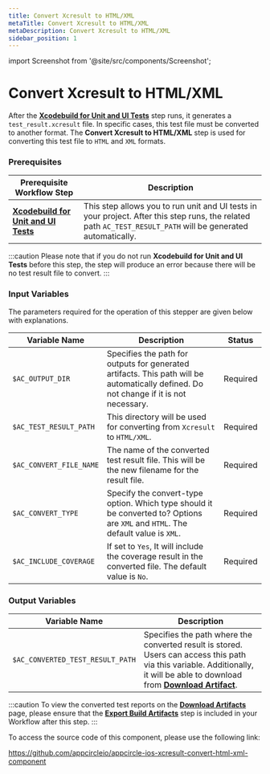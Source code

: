 ```yaml
---
title: Convert Xcresult to HTML/XML 
metaTitle: Convert Xcresult to HTML/XML
metaDescription: Convert Xcresult to HTML/XML
sidebar_position: 1
---
```


import Screenshot from '@site/src/components/Screenshot';

# Convert Xcresult to HTML/XML

After the [**Xcodebuild for Unit and UI Tests**](https://docs.appcircle.io/continuous-testing/running-ios-unit-and-ui-tests) step runs, it generates a `test_result.xcresult` file. In specific cases, this test file must be converted to another format. The **Convert Xcresult to HTML/XML** step is used for converting this test file to `HTML` and `XML` formats.


### Prerequisites
| Prerequisite Workflow Step                      | Description                                     |
|-------------------------------------------------|-------------------------------------------------|
| [**Xcodebuild for Unit and UI Tests**](https://docs.appcircle.io/continuous-testing/running-ios-unit-and-ui-tests) | This step allows you to run unit and UI tests in your project. After this step runs, the related path `AC_TEST_RESULT_PATH` will be generated automatically.  |

:::caution
Please note that if you do not run **Xcodebuild for Unit and UI Tests** before this step, the step will produce an error because there will be no test result file to convert.
:::

<Screenshot url='https://cdn.appcircle.io/docs/assets/BE2989-convertOrder.png' />

### Input Variables

The parameters required for the operation of this stepper are given below with explanations.

<Screenshot url='https://cdn.appcircle.io/docs/assets/BE2989-convertInput.png' />

| Variable Name                 | Description                         | Status           |
|-------------------------------|-------------------------------------|------------------|
| `$AC_OUTPUT_DIR`              | Specifies the path for outputs for generated artifacts. This path will be automatically defined. Do not change if it is not necessary. | Required |
| `$AC_TEST_RESULT_PATH`        | This directory will be used for converting from `Xcresult` to `HTML/XML`. | Required |
| `$AC_CONVERT_FILE_NAME`       | The name of the converted test result file. This will be the new filename for the result file. | Required |
| `$AC_CONVERT_TYPE`            | Specify the convert-type option. Which type should it be converted to? Options are `XML` and `HTML`. The default value is `XML`. | Required |
| `$AC_INCLUDE_COVERAGE`        | If set to `Yes`, It will include the coverage result in the converted file. The default value is `No`. | Required |


### Output Variables

| Variable Name                 | Description                         | 
|-------------------------------|-------------------------------------|
| `$AC_CONVERTED_TEST_RESULT_PATH`           | Specifies the path where the converted result is stored. Users can access this path via this variable. Additionally, it will be able to download from [**Download Artifact**](https://docs.appcircle.io/workflows/common-workflow-steps/export-build-artifacts#download-exported-artifacts).  |

:::caution
To view the converted test reports on the [**Download Artifacts**](https://docs.appcircle.io/workflows/common-workflow-steps/export-build-artifacts/#download-exported-artifacts) page, please ensure that the [**Export Build Artifacts**](https://docs.appcircle.io/workflows/common-workflow-steps/export-build-artifacts) step is included in your Workflow after this step.
:::

To access the source code of this component, please use the following link:

https://github.com/appcircleio/appcircle-ios-xcresult-convert-html-xml-component